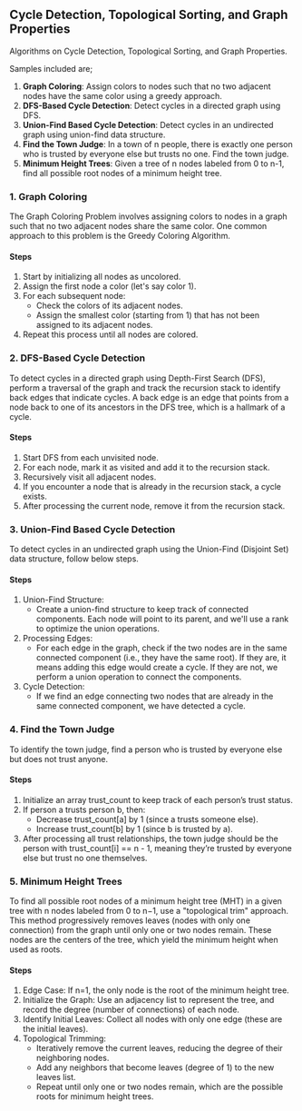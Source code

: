 ## Cycle Detection, Topological Sorting, and Graph Properties
Algorithms on Cycle Detection, Topological Sorting, and Graph Properties.

Samples included are;
1. <b>Graph Coloring</b>: Assign colors to nodes such that no two adjacent nodes have the same color using a greedy approach.
2. <b>DFS-Based Cycle Detection</b>: Detect cycles in a directed graph using DFS.
3. <b>Union-Find Based Cycle Detection</b>: Detect cycles in an undirected graph using union-find data structure.
4. <b>Find the Town Judge</b>: In a town of n people, there is exactly one person who is trusted by everyone else but trusts no one. Find the town judge.
5. <b>Minimum Height Trees</b>: Given a tree of n nodes labeled from 0 to n-1, find all possible root nodes of a minimum height tree.



### 1. Graph Coloring
The Graph Coloring Problem involves assigning colors to nodes in a graph such that no two adjacent nodes share the same color. One common approach to this problem is the Greedy Coloring Algorithm.

#### Steps
1. Start by initializing all nodes as uncolored.
2. Assign the first node a color (let's say color 1).
3. For each subsequent node:
    - Check the colors of its adjacent nodes.
    - Assign the smallest color (starting from 1) that has not been assigned to its adjacent nodes.
4. Repeat this process until all nodes are colored.

### 2. DFS-Based Cycle Detection
To detect cycles in a directed graph using Depth-First Search (DFS), perform a traversal of the graph and track the recursion stack to identify back edges that indicate cycles. A back edge is an edge that points from a node back to one of its ancestors in the DFS tree, which is a hallmark of a cycle.

#### Steps
1. Start DFS from each unvisited node.
2. For each node, mark it as visited and add it to the recursion stack.
3. Recursively visit all adjacent nodes.
4. If you encounter a node that is already in the recursion stack, a cycle exists.
5. After processing the current node, remove it from the recursion stack.

### 3. Union-Find Based Cycle Detection
To detect cycles in an undirected graph using the Union-Find (Disjoint Set) data structure, follow below steps.

#### Steps
1. Union-Find Structure:
    - Create a union-find structure to keep track of connected components. Each node will point to its parent, and we'll use a rank to optimize the union operations.
2. Processing Edges:
    - For each edge in the graph, check if the two nodes are in the same connected component (i.e., they have the same root). If they are, it means adding this edge would create a cycle. If they are not, we perform a union operation to connect the components.
3. Cycle Detection:
    - If we find an edge connecting two nodes that are already in the same connected component, we have detected a cycle.

### 4. Find the Town Judge
To identify the town judge, find a person who is trusted by everyone else but does not trust anyone.

#### Steps
1. Initialize an array trust_count to keep track of each person’s trust status.
2. If person a trusts person b, then:
    - Decrease trust_count[a] by 1 (since a trusts someone else).
    - Increase trust_count[b] by 1 (since b is trusted by a).
3. After processing all trust relationships, the town judge should be the person with trust_count[i] == n - 1, meaning they’re trusted by everyone else but trust no one themselves.

### 5. Minimum Height Trees
To find all possible root nodes of a minimum height tree (MHT) in a given tree with n nodes labeled from 0 to n−1, use a "topological trim" approach. This method progressively removes leaves (nodes with only one connection) from the graph until only one or two nodes remain. These nodes are the centers of the tree, which yield the minimum height when used as roots.

#### Steps
1. Edge Case: If n=1, the only node is the root of the minimum height tree.
2. Initialize the Graph: Use an adjacency list to represent the tree, and record the degree (number of connections) of each node.
3. Identify Initial Leaves: Collect all nodes with only one edge (these are the initial leaves).
4. Topological Trimming:
    - Iteratively remove the current leaves, reducing the degree of their neighboring nodes.
    - Add any neighbors that become leaves (degree of 1) to the new leaves list.
    - Repeat until only one or two nodes remain, which are the possible roots for minimum height trees.